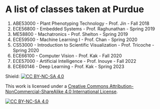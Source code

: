 # A list of classes taken at Purdue

<ol>
    <li>ABE53000 - Plant Phenotyping Technology - Prof. Jin - Fall 2018</li>
    <li>ECE56800 - Embedded Systems - Prof. Raghunathan - Spring 2019</li>
    <li>ME58800 - Machatronics - Prof. Shelton - Spring 2019</li>
    <li>ECE59500 - Machine Learning I - Prof. Chan - Spring 2020</li>
    <li>CS53000 - Introduction to Scientific Visualization - Prof. Tricoche - Spring 2020</li>
    <li>ECE66100 - Computer Vision - Prof. Kak - Fall 2020</li>
    <li>ECE57000 - Artificial Intelligence - Prof. Inouye - Fall 2022</li>
    <li>ECE60146 - Deep Learning - Prof. Kak - Spring 2023</li>
</ol>

Shield: [![CC BY-NC-SA 4.0][cc-by-nc-sa-shield]][cc-by-nc-sa]

This work is licensed under a
[Creative Commons Attribution-NonCommercial-ShareAlike 4.0 International License][cc-by-nc-sa].

[![CC BY-NC-SA 4.0][cc-by-nc-sa-image]][cc-by-nc-sa]

[cc-by-nc-sa]: http://creativecommons.org/licenses/by-nc-sa/4.0/
[cc-by-nc-sa-image]: https://licensebuttons.net/l/by-nc-sa/4.0/88x31.png
[cc-by-nc-sa-shield]: https://img.shields.io/badge/License-CC%20BY--NC--SA%204.0-lightgrey.svg
